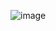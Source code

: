 ![image](https://user-images.githubusercontent.com/102954942/223450293-1f772abc-0fb6-4f11-873c-68e028fd572b.png)
